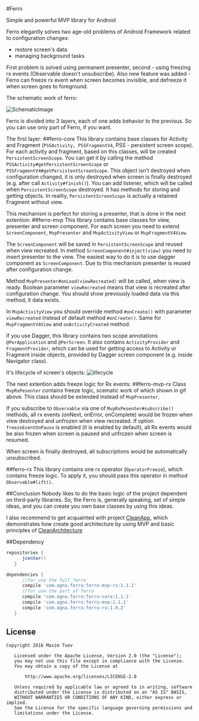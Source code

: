 #Ferro

Simple and powerful MVP library for Android 

Ferro elegantly solves two age-old problems of Android Framework related to configuration changes:
* restore screen's data
* managing background tasks

First problem is solved using permanent presenter, second - using freezing rx events (Observable doesn't unsubscribe).
Also new feature was added - Ferro can freeze rx event when screen becomes invisible, and defreeze it when screen goes to foreground.

The schematic work of ferro:

![SchematicImage](ferro.gif)

Ferro is divided into 3 layers, each of one adds behavior to the previous. So you can use only part of Ferro, if you want.

The first layer:
##ferro-core
This library contains base classes for Activity and Fragment (`PSSActivity, PSSFragmentV4`, PSS - persistent screen scope). For each activity and fragment, based on this classes, will be created `PersistentScreenScope`.  You can get it by calling the method `PSSActivity#getPersistentScreenScope` or `PSSFragmentV4#getPersistentScreenScope`. This object isn't destroyed when configuration changed, it is only destroyed when screen is finally destroyed (e.g. after call `Activity#finish()`). You can add listener, which will be called when `PersistentScreenScope` destroyed. It has methods for storing and getting objects.
In reality, `PersistentScreenScope` is actually a retained Fragment without view.

This mechanism is perfect for storing a presenter, that is done in the next extention:
##ferro-mvp
This library contains base classes for view, presenter and screen component. For each screen you need to extend `ScreenComponent`, `MvpPresenter` and `MvpActivityView` or `MvpFragmentV4View`. 

The `ScreenComponent` will be saved in `PersistentScreenScope` and reused when view recreated. In method `ScreenComponent#inject(view)` you need to insert presenter to the view. The easiest way to do it is to use dagger component as `ScreenComponent`. Due to this mechanism presenter is reused after configuration change. 

Method `MvpPresenter#onLoad(viewRecreated)` will be called, when view is ready. Boolean parameter `viewRecreated` means that view is recreated after configuration change. You should show previously loaded data via this method, it data exists.

In `MvpActivityView` you should override method `#onCreate()` with parameter `viewRecreated` instead of default method `#onCreate()`. Same for `MvpFragmentV4View` and `onActivityCreated` method.

If you use Dagger, this library contains two scope annotations `@PerApplication` and `@PerScreen`. It also contains `ActivityProvider` and `FragmentProvider`, which can be used for getting access to Activity or Fragment inside objects, provided by Dagger screen component (e.g. inside Navigator class).

It's lifecycle of screen's objects: 
![lifecycle](ferro_lifecycle.png)

The next extention adds freeze logic for Rx events:
##ferro-mvp-rx
Class `MvpRxPesenter` contains freeze logic, scematic work of which shown in gif above. This class should be extended instead of `MvpPresenter`.

If you subscribe to `Observable` via one of `MvpRxPesenter#subscribe()` methods,
all rx events (onNext, onError, onComplete) would be frozen when view destroyed and unfrozen
when view recreated.
If option `freezeEventOnPause` is enabled (it is enabled by default), all Rx events
would be also frozen when screen is paused and unfrozen when screen is resumed.

When screen is finally destroyed, all subscriptions would be automatically unsubscribed.

##ferro-rx
This library contains one rx operator (`OperatorFreeze`), which contains freeze logic. To apply it, you should pass this operator in method `Observable#lift()`.


##Conclusion 
Nobody likes to do the basic logic of the project dependent on third-party libraries. So, the Ferro is, generally speaking, set of simple ideas, and you can create you own base classes by using this ideas.

I also recommend to get acquainted with project [CleanApp](https://github.com/MaksTuev/clean_app), which demonstrates how create good architecture by using MVP and basic principles of [CleanArchitecture](https://8thlight.com/blog/uncle-bob/2012/08/13/the-clean-architecture.html)

##Dependency
```groovy
repositories {
      jcenter()
   }
```

```groovy
dependencies {
      //for use the full ferro
      compile 'com.agna.ferro:ferro-mvp-rx:1.1.1'
      //for use the part of ferro
      compile 'com.agna.ferro:ferro-core:1.1.1'
      compile 'com.agna.ferro:ferro-mvp:1.1.1'
      compile 'com.agna.ferro:ferro-rx:1.0.2'
   }
```

## License
```
Copyright 2016 Maxim Tuev

   Licensed under the Apache License, Version 2.0 (the "License");
   you may not use this file except in compliance with the License.
   You may obtain a copy of the License at

       http://www.apache.org/licenses/LICENSE-2.0

   Unless required by applicable law or agreed to in writing, software
   distributed under the License is distributed on an "AS IS" BASIS,
   WITHOUT WARRANTIES OR CONDITIONS OF ANY KIND, either express or implied.
   See the License for the specific language governing permissions and
   limitations under the License.
```

